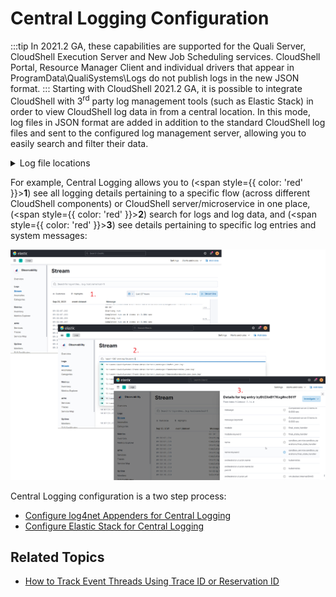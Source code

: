 # Central Logging Configuration

:::tip
In 2021.2 GA, these capabilities are supported for the Quali Server, CloudShell Execution Server and New Job Scheduling services. CloudShell Portal, Resource Manager Client and individual drivers that appear in ProgramData\\QualiSystems\\Logs do not publish logs in the new JSON format.
:::
Starting with CloudShell 2021.2 GA, it is possible to integrate CloudShell with 3<sup>rd</sup> party log management tools (such as Elastic Stack) in order to view CloudShell log data in from a central location. In this mode, log files in JSON format are added in addition to the standard CloudShell log files and sent to the configured log management server, allowing you to easily search and filter their data.

<details>
<summary>Log file locations</summary>

JSON log files:

- ~`\QualiSystems\CloudShell\Server\JsonLogs`
- ~`\QualiSystems\TestShell\ExecutionServer\JsonLogs`

Standard log files:

- ~`\QualiSystems\CloudShell\Server\Logs`
- ~`\QualiSystems\TestShell\ExecutionServer\Logs`
</details>

For example, Central Logging allows you to (<span style={{ color: 'red' }}>**1**</span>) see all logging details pertaining to a specific flow (across different CloudShell components) or CloudShell server/microservice in one place, (<span style={{ color: 'red' }}>**2**</span>) search for logs and log data, and (<span style={{ color: 'red' }}>**3**</span>) see details pertaining to specific log entries and system messages:

![](/Images/IG2/CentralLoggingStack.png)

Central Logging configuration is a two step process:

- [Configure log4net Appenders for Central Logging](https://help.quali.com/Online%20Help/0.0/Portal/Content/IG/CentralLog/cnfg-log4net.htm)
- [Configure Elastic Stack for Central Logging](https://help.quali.com/Online%20Help/0.0/Portal/Content/IG/CentralLog/cnfg-elk.htm)

## Related Topics

- [How to Track Event Threads Using Trace ID or Reservation ID](https://help.quali.com/Online%20Help/0.0/Portal/Content/IG/CentralLog/usage.htm)